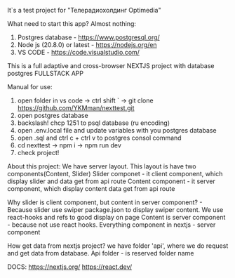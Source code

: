 It`s a test project for "Телерадиохолдинг Optimedia"

What need to start this app? Almost nothing:
1. Postgres database - https://www.postgresql.org/
2. Node js (20.8.0) or latest - https://nodejs.org/en
3. VS CODE - https://code.visualstudio.com/


This is a full adaptive and cross-browser NEXTJS project with database postgres
FULLSTACK APP

Manual for use:
1. open folder in vs code -> ctrl shift ` -> git clone https://github.com/YKMman/nexttest.git
2. open postgres database
3. backslash! chcp 1251 to psql database (ru encoding)
4. open .env.local file and update variables with you postgres database
5. open .sql and ctrl c + ctrl v to postgres consol command
6. cd nexttest -> npm i -> npm run dev 
7. check project!


About this project:
We have server layout. This layout is have two components(Content, Slider)
Slider componet - it client component, which display slider and data get from api route
Content component - it server component, which display content data get from api route

Why slider is client component, but content in server component? - 
Because slider use swiper package.json to display swiper content. We use react-hooks and refs to good display on page
Content is server component - because not use react hooks. 
Everything component in nextjs - server component


How get data from nextjs project? we have folder 'api', where we do request and get data from database.
Api folder - is reserved folder name

DOCS:
https://nextjs.org/
https://react.dev/
